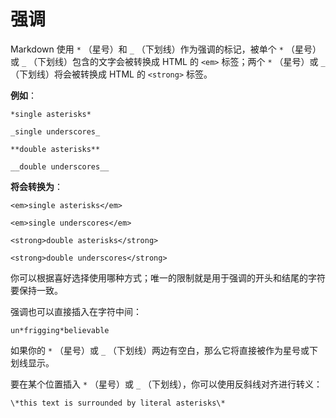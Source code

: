 # 强调

Markdown 使用 `*` （星号）和 `_` （下划线）作为强调的标记，被单个 `*` （星号）或 `_` （下划线）包含的文字会被转换成 HTML 的 `<em>` 标签；两个 `*` （星号）或 `_` （下划线）将会被转换成 HTML 的 `<strong>` 标签。

**例如**：

    *single asterisks*

    _single underscores_

    **double asterisks**

    __double underscores__

**将会转换为**：

    <em>single asterisks</em>

    <em>single underscores</em>

    <strong>double asterisks</strong>

    <strong>double underscores</strong>

你可以根据喜好选择使用哪种方式；唯一的限制就是用于强调的开头和结尾的字符要保持一致。

强调也可以直接插入在字符中间：

    un*frigging*believable

如果你的 `*` （星号）或 `_` （下划线）两边有空白，那么它将直接被作为星号或下划线显示。

要在某个位置插入 `*` （星号）或 `_` （下划线），你可以使用反斜线对齐进行转义：

    \*this text is surrounded by literal asterisks\*
